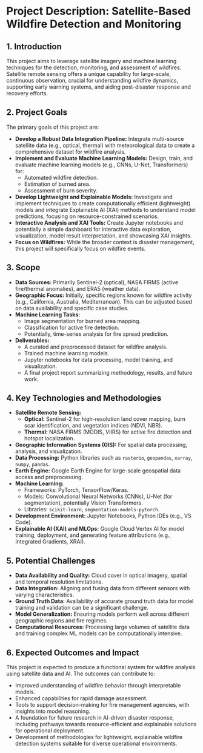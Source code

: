 # Project Description: Satellite-Based Wildfire Detection and Monitoring

## 1. Introduction

This project aims to leverage satellite imagery and machine learning techniques for the detection, monitoring, and assessment of wildfires. Satellite remote sensing offers a unique capability for large-scale, continuous observation, crucial for understanding wildfire dynamics, supporting early warning systems, and aiding post-disaster response and recovery efforts.

## 2. Project Goals

The primary goals of this project are:

*   **Develop a Robust Data Integration Pipeline:** Integrate multi-source satellite data (e.g., optical, thermal) with meteorological data to create a comprehensive dataset for wildfire analysis.
*   **Implement and Evaluate Machine Learning Models:** Design, train, and evaluate machine learning models (e.g., CNNs, U-Net, Transformers) for:
    *   Automated wildfire detection.
    *   Estimation of burned area.
    *   Assessment of burn severity.
*   **Develop Lightweight and Explainable Models:** Investigate and implement techniques to create computationally efficient (lightweight) models and integrate Explainable AI (XAI) methods to understand model predictions, focusing on resource-constrained scenarios.
*   **Interactive Analysis and XAI Tools:** Create Jupyter notebooks and potentially a simple dashboard for interactive data exploration, visualization, model result interpretation, and showcasing XAI insights.
*   **Focus on Wildfires:** While the broader context is disaster management, this project will specifically focus on wildfire events.

## 3. Scope

*   **Data Sources:** Primarily Sentinel-2 (optical), NASA FIRMS (active fire/thermal anomalies), and ERA5 (weather data).
*   **Geographic Focus:** Initially, specific regions known for wildfire activity (e.g., California, Australia, Mediterranean). This can be adjusted based on data availability and specific case studies.
*   **Machine Learning Tasks:**
    *   Image segmentation for burned area mapping.
    *   Classification for active fire detection.
    *   Potentially, time-series analysis for fire spread prediction.
*   **Deliverables:**
    *   A curated and preprocessed dataset for wildfire analysis.
    *   Trained machine learning models.
    *   Jupyter notebooks for data processing, model training, and visualization.
    *   A final project report summarizing methodology, results, and future work.

## 4. Key Technologies and Methodologies

*   **Satellite Remote Sensing:**
    *   **Optical:** Sentinel-2 for high-resolution land cover mapping, burn scar identification, and vegetation indices (NDVI, NBR).
    *   **Thermal:** NASA FIRMS (MODIS, VIIRS) for active fire detection and hotspot localization.
*   **Geographic Information Systems (GIS):** For spatial data processing, analysis, and visualization.
*   **Data Processing:** Python libraries such as `rasterio`, `geopandas`, `xarray`, `numpy`, `pandas`.
*   **Earth Engine:** Google Earth Engine for large-scale geospatial data access and preprocessing.
*   **Machine Learning:**
    *   Frameworks: PyTorch, TensorFlow/Keras.
    *   Models: Convolutional Neural Networks (CNNs), U-Net (for segmentation), potentially Vision Transformers.
    *   Libraries: `scikit-learn`, `segmentation-models-pytorch`.
*   **Development Environment:** Jupyter Notebooks, Python IDEs (e.g., VS Code).
*   **Explainable AI (XAI) and MLOps:** Google Cloud Vertex AI for model training, deployment, and generating feature attributions (e.g., Integrated Gradients, XRAI).

## 5. Potential Challenges

*   **Data Availability and Quality:** Cloud cover in optical imagery, spatial and temporal resolution limitations.
*   **Data Integration:** Aligning and fusing data from different sensors with varying characteristics.
*   **Ground Truth Data:** Availability of accurate ground truth data for model training and validation can be a significant challenge.
*   **Model Generalization:** Ensuring models perform well across different geographic regions and fire regimes.
*   **Computational Resources:** Processing large volumes of satellite data and training complex ML models can be computationally intensive.

## 6. Expected Outcomes and Impact

This project is expected to produce a functional system for wildfire analysis using satellite data and AI. The outcomes can contribute to:

*   Improved understanding of wildfire behavior through interpretable models.
*   Enhanced capabilities for rapid damage assessment.
*   Tools to support decision-making for fire management agencies, with insights into model reasoning.
*   A foundation for future research in AI-driven disaster response, including pathways towards resource-efficient and explainable solutions for operational deployment.
*   Development of methodologies for lightweight, explainable wildfire detection systems suitable for diverse operational environments.